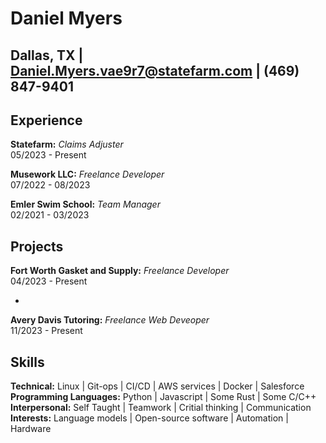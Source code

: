 Daniel Myers
============
Dallas, TX |
Daniel.Myers.vae9r7@statefarm.com |
(469) 847-9401
----------------------------------------

Experience
----------------------------------------

**Statefarm:** *Claims Adjuster* </br> 05/2023 - Present

**Musework LLC:** *Freelance Developer* </br> 07/2022 - 08/2023

**Emler Swim School:** *Team Manager* </br> 02/2021 - 03/2023

Projects
----------------------------------------

**Fort Worth Gasket and Supply:** *Freelance Developer* </br> 04/2023 - Present

* 

**Avery Davis Tutoring:** *Freelance Web Deveoper* </br> 11/2023 - Present

Skills
----------------------------------------

**Technical:** Linux | Git-ops | CI/CD | AWS services | Docker | Salesforce</br>
**Programming Languages:** Python | Javascript | Some Rust | Some C/C++</br>
**Interpersonal:** Self Taught | Teamwork | Critial thinking | Communication</br>
**Interests:** Language models | Open-source software | Automation | Hardware</br>